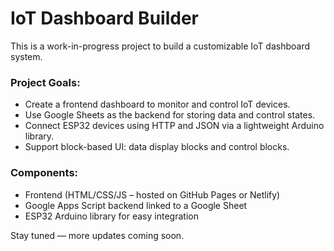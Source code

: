 # IoT Dashboard Builder

This is a work-in-progress project to build a customizable IoT dashboard system.

### Project Goals:
- Create a frontend dashboard to monitor and control IoT devices.
- Use Google Sheets as the backend for storing data and control states.
- Connect ESP32 devices using HTTP and JSON via a lightweight Arduino library.
- Support block-based UI: data display blocks and control blocks.

### Components:
- Frontend (HTML/CSS/JS – hosted on GitHub Pages or Netlify)
- Google Apps Script backend linked to a Google Sheet
- ESP32 Arduino library for easy integration

Stay tuned — more updates coming soon.

